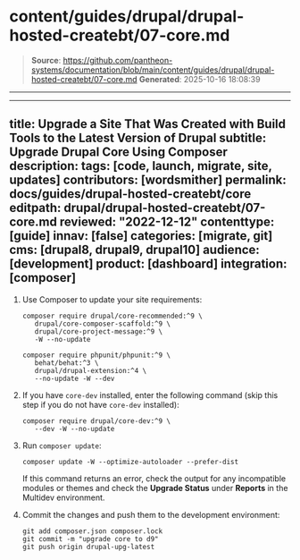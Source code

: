 # content/guides/drupal/drupal-hosted-createbt/07-core.md

> **Source**: https://github.com/pantheon-systems/documentation/blob/main/content/guides/drupal/drupal-hosted-createbt/07-core.md
> **Generated**: 2025-10-16 18:08:39

---

---
title: Upgrade a Site That Was Created with Build Tools to the Latest Version of Drupal
subtitle: Upgrade Drupal Core Using Composer
description: 
tags: [code, launch, migrate, site, updates]
contributors: [wordsmither]
permalink: docs/guides/drupal-hosted-createbt/core
editpath: drupal/drupal-hosted-createbt/07-core.md
reviewed: "2022-12-12"
contenttype: [guide]
innav: [false]
categories: [migrate, git]
cms: [drupal8, drupal9, drupal10]
audience: [development]
product: [dashboard]
integration: [composer]
---

1. Use Composer to update your site requirements:

   ```bash{outputLines: 2-5,7-9}
   composer require drupal/core-recommended:^9 \
      drupal/core-composer-scaffold:^9 \
      drupal/core-project-message:^9 \
      -W --no-update

   composer require phpunit/phpunit:^9 \
      behat/behat:^3 \
      drupal/drupal-extension:^4 \
      --no-update -W --dev
   ```

1. If you have `core-dev` installed, enter the following command (skip this step if you do not have `core-dev` installed):

   ```bash{outputLines: 2}
   composer require drupal/core-dev:^9 \
      --dev -W --no-update
   ```

1. Run `composer update`:

   ```bash{promptUser: user}
   composer update -W --optimize-autoloader --prefer-dist
   ```

   If this command returns an error, check the output for any incompatible modules or themes and check the **Upgrade Status** under **Reports** in the Multidev environment.

1. Commit the changes and push them to the development environment:

   ```bash{promptUser: user}
   git add composer.json composer.lock
   git commit -m "upgrade core to d9"
   git push origin drupal-upg-latest
   ```
